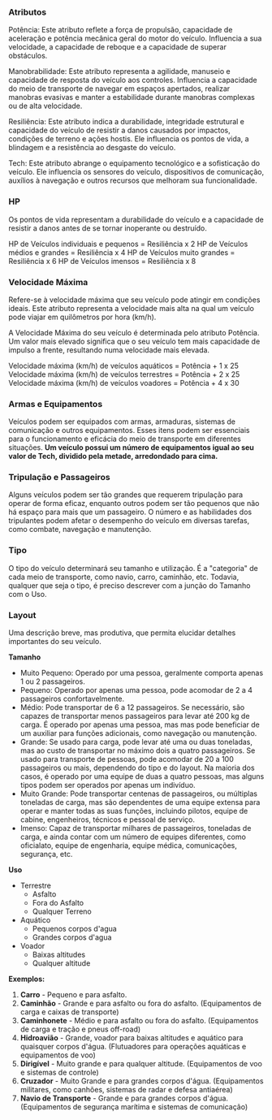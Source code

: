 ### Atributos
Potência: Este atributo reflete a força de propulsão, capacidade de aceleração e potência mecânica geral do motor do veículo. Influencia a sua velocidade, a capacidade de reboque e a capacidade de superar obstáculos.

Manobrabilidade: Este atributo representa a agilidade, manuseio e capacidade de resposta do veículo aos controles. Influencia a capacidade do meio de transporte de navegar em espaços apertados, realizar manobras evasivas e manter a estabilidade durante manobras complexas ou de alta velocidade.

Resiliência: Este atributo indica a durabilidade, integridade estrutural e capacidade do veículo de resistir a danos causados por impactos, condições de terreno e ações hostis. Ele influencia os pontos de vida, a blindagem e a resistência ao desgaste do veículo.

Tech: Este atributo abrange o equipamento tecnológico e a sofisticação do veículo. Ele influencia os sensores do veículo, dispositivos de comunicação, auxílios à navegação e outros recursos que melhoram sua funcionalidade.

### HP 
Os pontos de vida representam a durabilidade do veículo e a capacidade de resistir a danos antes de se tornar inoperante ou destruído. 

HP de Veículos individuais e pequenos = Resiliência x 2 
HP de Veículos médios e grandes = Resiliência x 4
HP de Veículos muito grandes = Resiliência x 6
HP de Veículos imensos = Resiliência x 8

### Velocidade Máxima
Refere-se à velocidade máxima que seu veículo pode atingir em condições ideais. Este atributo representa a velocidade mais alta na qual um veículo pode viajar em quilômetros por hora (km/h). 

A Velocidade Máxima do seu veículo é determinada pelo atributo Potência. Um valor mais elevado significa que o seu veículo tem mais capacidade de impulso a frente, resultando numa velocidade mais elevada.

Velocidade máxima (km/h) de veículos aquáticos = Potência + 1 x 25
Velocidade máxima (km/h) de veículos terrestres = Potência + 2 x 25
Velocidade máxima (km/h) de veículos voadores = Potência + 4 x 30
### Armas e Equipamentos
Veículos podem ser equipados com armas, armaduras, sistemas de comunicação e outros equipamentos. Esses itens podem ser essenciais para o funcionamento e eficácia do meio de transporte em diferentes situações.
**Um veículo possui um número de equipamentos igual ao seu valor de Tech, dividido pela metade, arredondado para cima.**

### Tripulação e Passageiros 
Alguns veículos podem ser tão grandes que requerem tripulação para operar de forma eficaz, enquanto outros podem ser tão pequenos que não há espaço para mais que um passageiro. O número e as habilidades dos tripulantes podem afetar o desempenho do veículo em diversas tarefas, como combate, navegação e manutenção.

### Tipo
O tipo do veículo determinará seu tamanho e utilização. É a "categoria" de cada meio de transporte, como navio, carro, caminhão, etc. Todavia, qualquer que seja o tipo, é preciso descrever com a junção do Tamanho com o Uso.

### Layout
Uma descrição breve, mas produtiva, que permita elucidar detalhes importantes do seu veículo.

**Tamanho**
- Muito Pequeno: Operado por uma pessoa, geralmente comporta apenas 1 ou 2 passageiros.
- Pequeno: Operado por apenas uma pessoa, pode acomodar de 2 a 4 passageiros confortavelmente. 
- Médio: Pode transportar de 6 a 12 passageiros. Se necessário, são capazes de transportar menos passageiros para levar até 200 kg de carga. É operado por apenas uma pessoa, mas mas pode beneficiar de um auxiliar para funções adicionais, como navegação ou manutenção. 
- Grande: Se usado para carga, pode levar até uma ou duas toneladas, mas ao custo de transportar no máximo dois a quatro passageiros. Se usado para transporte de pessoas, pode acomodar de 20 a 100 passageiros ou mais, dependendo do tipo e do layout. Na maioria dos casos, é operado por uma equipe de duas a quatro pessoas, mas alguns tipos podem ser operados por apenas um indivíduo.
- Muito Grande: Pode transportar centenas de passageiros, ou múltiplas toneladas de carga, mas são dependentes de uma equipe extensa para operar e manter todas as suas funções, incluindo pilotos, equipe de cabine, engenheiros, técnicos e pessoal de serviço.
- Imenso: Capaz de transportar milhares de passageiros, toneladas de carga, e ainda contar com um número de equipes diferentes, como oficialato, equipe de engenharia, equipe médica, comunicações, segurança, etc.

**Uso**
- Terrestre
	- Asfalto
	- Fora do Asfalto
	- Qualquer Terreno
- Aquático
	- Pequenos corpos d'agua
	- Grandes corpos d'agua
- Voador
	- Baixas altitudes
	- Qualquer altitude

**Exemplos:**

1. **Carro** - Pequeno e para asfalto. 
2. **Caminhão** - Grande e para asfalto ou fora do asfalto. (Equipamentos de carga e caixas de transporte)
3. **Caminhonete** - Médio e para asfalto ou fora do asfalto. (Equipamentos de carga e tração e pneus off-road)
4. **Hidroavião** - Grande, voador para baixas altitudes e aquático para quaisquer corpos d'água. (Flutuadores para operações aquáticas e equipamentos de voo)
5. **Dirigível** - Muito grande e para qualquer altitude. (Equipamentos de voo e sistemas de controle)
6. **Cruzador** - Muito Grande e para grandes corpos d'água. (Equipamentos militares, como canhões, sistemas de radar e defesa antiaérea)
7. **Navio de Transporte** - Grande e para grandes corpos d'água. (Equipamentos de segurança marítima e sistemas de comunicação)





